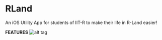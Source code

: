 # RLand
An iOS Utility App for students of IIT-R to make their life in R-Land easier!

**FEATURES**
![alt tag](http://)
